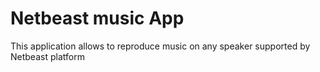 # Netbeast music App

This application allows to reproduce music on any speaker supported by Netbeast platform